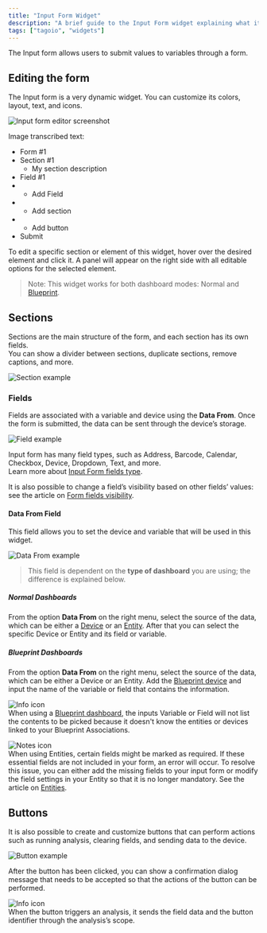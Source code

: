 ```yaml
---
title: "Input Form Widget"
description: "A brief guide to the Input Form widget explaining what it does and how to edit it, including steps to modify sections and fields and a note about dashboard compatibility."
tags: ["tagoio", "widgets"]
---
```

The Input form allows users to submit values to variables through a form.

## Editing the form
The Input form is a very dynamic widget. You can customize its colors, layout, text, and icons.

![Input form editor screenshot](/docs_imagem/tagoio/input-form-widget-2.gif)

Image transcribed text:
- Form #1
- Section #1
  - My section description
- Field #1
- + Add Field
- + Add section
- + Add button
- Submit

To edit a specific section or element of this widget, hover over the desired element and click it. A panel will appear on the right side with all editable options for the selected element.

> Note: This widget works for both dashboard modes: Normal and [Blueprint](../dashboards/blueprint-dashboard).

## Sections
Sections are the main structure of the form, and each section has its own fields.  
You can show a divider between sections, duplicate sections, remove captions, and more.

![Section example](https://cdn.elev.io/file/uploads/8Kr8tD8c3s2gigLME_FvaA_bT6A7DbPNHE1DBsJtJDw/B6jVncPl996V4wa1kwxXgrYZcgH4s3SSjGWuRKB1CBE/sections-PY4.gif)

### Fields
Fields are associated with a variable and device using the **Data From**. Once the form is submitted, the data can be sent through the device’s storage.

![Field example](https://cdn.elev.io/file/uploads/8Kr8tD8c3s2gigLME_FvaA_bT6A7DbPNHE1DBsJtJDw/ILSLemAcbhzJjAjSY-41PygjvD8fxnigV_ysGHfDUhM/Fields-MlQ.gif)

Input form has many field types, such as Address, Barcode, Calendar, Checkbox, Device, Dropdown, Text, and more.  
Learn more about [Input Form fields type](/tagoio/field-types-for-input-form).

It is also possible to change a field’s visibility based on other fields’ values: see the article on [Form fields visibility](/tagoio/form-fields-visibility).

#### Data From Field
This field allows you to set the device and variable that will be used in this widget.

![Data From example](https://help.tago.io/galleryDocuments/edbsn62a54ee5100d35f20ac4d6a1d8c8f8c3861ca1f1af0850a868db5d92f96f228cb2cf1cec460f32c0edd165607e4fad42?inline=true)

> This field is dependent on the **type of dashboard** you are using; the difference is explained below.

##### Normal Dashboards
From the option **Data From** on the right menu, select the source of the data, which can be either a [Device](/tagoio/devices) or an [Entity](/tagoio/entities). After that you can select the specific Device or Entity and its field or variable.

##### Blueprint Dashboards
From the option **Data From** on the right menu, select the source of the data, which can be either a Device or an Entity. Add the [Blueprint device](/tagoio/blueprint-devices-entities) and input the name of the variable or field that contains the information.

![Info icon](https://static.zohocdn.com/zoho-desk-editor/static/images/info.png/)  
When using a [Blueprint dashboard](../dashboards/blueprint-dashboard), the inputs Variable or Field will not list the contents to be picked because it doesn't know the entities or devices linked to your Blueprint Associations.

![Notes icon](https://static.zohocdn.com/zoho-desk-editor/static/images/file.png/)  
When using Entities, certain fields might be marked as required. If these essential fields are not included in your form, an error will occur. To resolve this issue, you can either add the missing fields to your input form or modify the field settings in your Entity so that it is no longer mandatory. See the article on [Entities](/tagoio/entities).

## Buttons
It is also possible to create and customize buttons that can perform actions such as running analysis, clearing fields, and sending data to the device.

![Button example](https://cdn.elev.io/file/uploads/8Kr8tD8c3s2gigLME_FvaA_bT6A7DbPNHE1DBsJtJDw/v7JN9odtkKtkXehhYiYKirYkybwXbppMoFAWw-sQuzc/buttons2-vGw.gif)

After the button has been clicked, you can show a confirmation dialog message that needs to be accepted so that the actions of the button can be performed.

![Info icon](https://static.zohocdn.com/zoho-desk-editor/static/images/info.png/)  
When the button triggers an analysis, it sends the field data and the button identifier through the analysis’s scope.